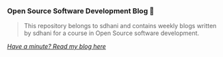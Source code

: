 ### Open Source Software Development Blog :tada:

> This repository belongs to sdhani and contains weekly blogs written by sdhani for a course in Open Source software development. 

*[Have a minute? Read my blog here](https://hunter-college-ossd-spr-2020.github.io/sdhani-weekly/)*
